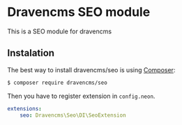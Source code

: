 # Dravencms SEO module

This is a SEO module for dravencms

## Instalation

The best way to install dravencms/seo is using  [Composer](http://getcomposer.org/):


```sh
$ composer require dravencms/seo
```

Then you have to register extension in `config.neon`.

```yaml
extensions:
	seo: Dravencms\Seo\DI\SeoExtension
```
